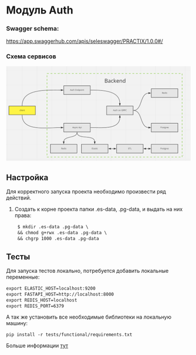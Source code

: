 # Модуль Auth

### Swagger schema:
https://app.swaggerhub.com/apis/seleswagger/PRACTIX/1.0.0#/


### Схема сервисов

![Services](images/Services.png)



## Настройка

Для корректного запуска проекта необходимо произвести ряд действий.
1. Создать к корне проекта папки .es-data, .pg-data, и выдать на них права:

        $ mkdir .es-data .pg-data \
        && chmod g+rwx .es-data .pg-data \
        && chgrp 1000 .es-data .pg-data





## Тесты

Для запуска тестов локально, потребуется добавить локальные переменные:

```
export ELASTIC_HOST=localhost:9200
export FASTAPI_HOST=http://localhost:8000
export REDIS_HOST=localhost
export REDIS_PORT=6379
```

А так же установить все необходимые библиотеки на локальную машину:

```
pip install -r tests/functional/requirements.txt
```

Больше информации [тут](./tests/functional/README.md)